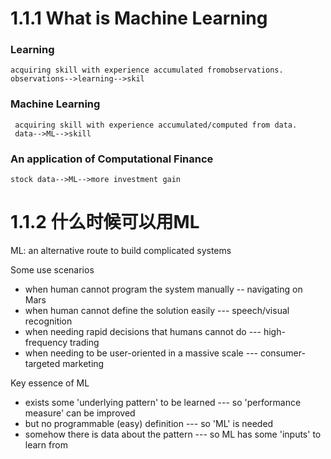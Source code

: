 # 1.1.1 What is Machine Learning

### Learning

```
acquiring skill with experience accumulated fromobservations.
observations-->learning-->skil
```

### Machine Learning
```
 acquiring skill with experience accumulated/computed from data.
 data-->ML-->skill
```

### An application of Computational Finance
    stock data-->ML-->more investment gain

# 1.1.2 什么时候可以用ML
ML: an alternative route to build complicated systems

Some use scenarios
- when human cannot program the system manually -- navigating on Mars
- when human cannot define the solution easily --- speech/visual recognition
- when needing rapid decisions that humans cannot do --- high-frequency trading
- when needing to be user-oriented in a massive scale --- consumer-targeted marketing

Key essence of ML
- exists some 'underlying pattern' to be learned --- so 'performance measure' can be improved
- but no programmable (easy) definition --- so 'ML' is needed
- somehow there is data about the pattern --- so ML has some 'inputs' to learn from 

 
